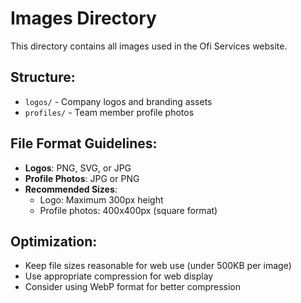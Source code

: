 # Images Directory

This directory contains all images used in the Ofi Services website.

## Structure:
- `logos/` - Company logos and branding assets
- `profiles/` - Team member profile photos

## File Format Guidelines:
- **Logos**: PNG, SVG, or JPG
- **Profile Photos**: JPG or PNG
- **Recommended Sizes**:
  - Logo: Maximum 300px height
  - Profile photos: 400x400px (square format)

## Optimization:
- Keep file sizes reasonable for web use (under 500KB per image)
- Use appropriate compression for web display
- Consider using WebP format for better compression